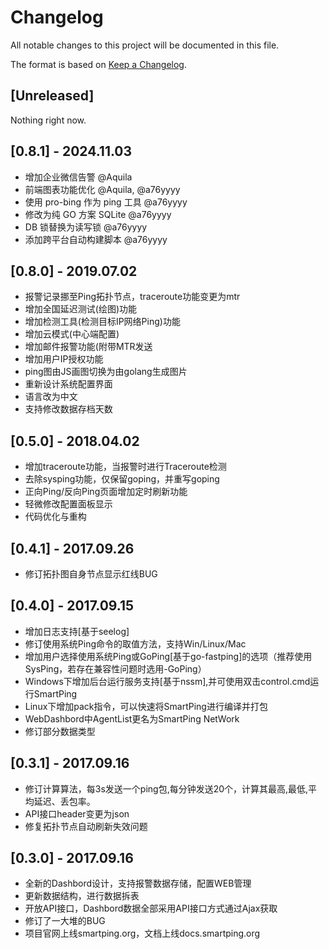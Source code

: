 # Changelog

All notable changes to this project will be documented in this file.

The format is based on [Keep a Changelog](https://keepachangelog.com/en/1.0.0/).

## [Unreleased]

Nothing right now.

## [0.8.1] - 2024.11.03

- 增加企业微信告警 @Aquila
- 前端图表功能优化 @Aquila, @a76yyyy
- 使用 pro-bing 作为 ping 工具 @a76yyyy
- 修改为纯 GO 方案 SQLite @a76yyyy
- DB 锁替换为读写锁 @a76yyyy
- 添加跨平台自动构建脚本 @a76yyyy

## [0.8.0] - 2019.07.02

- 报警记录挪至Ping拓扑节点，traceroute功能变更为mtr
- 增加全国延迟测试(绘图)功能
- 增加检测工具(检测目标IP网络Ping)功能
- 增加云模式(中心端配置)
- 增加邮件报警功能(附带MTR发送
- 增加用户IP授权功能
- ping图由JS画图切换为由golang生成图片
- 重新设计系统配置界面
- 语言改为中文
- 支持修改数据存档天数

## [0.5.0] - 2018.04.02

- 增加traceroute功能，当报警时进行Traceroute检测
- 去除sysping功能，仅保留goping，并重写goping
- 正向Ping/反向Ping页面增加定时刷新功能
- 轻微修改配置面板显示
- 代码优化与重构

##  [0.4.1] - 2017.09.26

- 修订拓扑图自身节点显示红线BUG

## [0.4.0] - 2017.09.15

- 增加日志支持[基于seelog]
- 修订使用系统Ping命令的取值方法，支持Win/Linux/Mac
- 增加用户选择使用系统Ping或GoPing[基于go-fastping]的选项（推荐使用SysPing，若存在兼容性问题时选用-GoPing）
- Windows下增加后台运行服务支持[基于nssm],并可使用双击control.cmd运行SmartPing
- Linux下增加pack指令，可以快速将SmartPing进行编译并打包
- WebDashbord中AgentList更名为SmartPing NetWork
- 修订部分数据类型

## [0.3.1] - 2017.09.16

- 修订计算算法，每3s发送一个ping包,每分钟发送20个，计算其最高,最低,平均延迟、丢包率。
- API接口header变更为json
- 修复拓扑节点自动刷新失效问题

## [0.3.0] - 2017.09.16

- 全新的Dashbord设计，支持报警数据存储，配置WEB管理
- 更新数据结构，进行数据拆表
- 开放API接口，Dashbord数据全部采用API接口方式通过Ajax获取
- 修订了一大堆的BUG
- 项目官网上线smartping.org，文档上线docs.smartping.org
